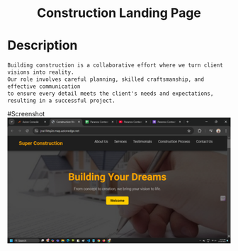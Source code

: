 <h1 align="center">Construction Landing Page </h1>

# Description
    Building construction is a collaborative effort where we turn client visions into reality. 
    Our role involves careful planning, skilled craftsmanship, and effective communication
    to ensure every detail meets the client's needs and expectations, resulting in a successful project.

#Screenshot
![Project Screenshot](https://github.com/shrig0620/shrigg/blob/main/ss.png)




